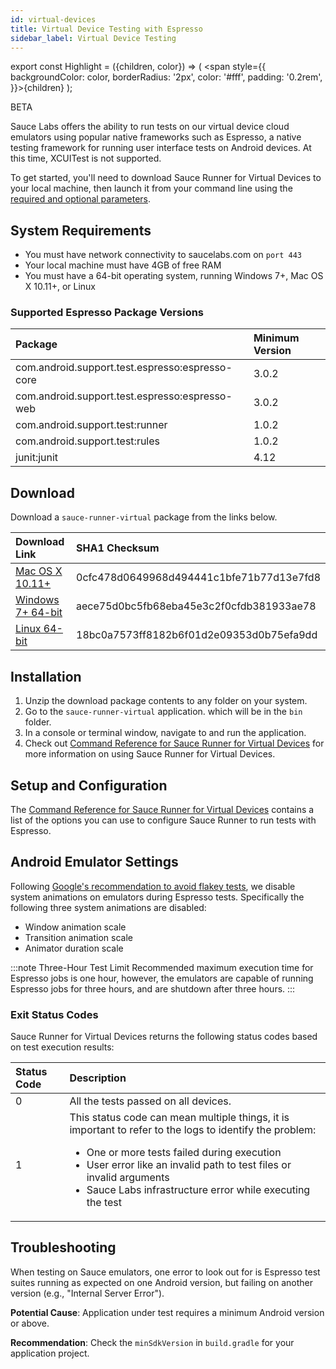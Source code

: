 ```yaml
---
id: virtual-devices
title: Virtual Device Testing with Espresso
sidebar_label: Virtual Device Testing
---
```


export const Highlight = ({children, color}) => ( <span style={{
      backgroundColor: color,
      borderRadius: '2px',
      color: '#fff',
      padding: '0.2rem',
    }}>{children}</span> );

<p> <Highlight color="#eb7734">BETA</Highlight> </p>

Sauce Labs offers the ability to run tests on our virtual device cloud emulators using popular native frameworks such as Espresso, a native testing framework for running user interface tests on Android devices. At this time, XCUITest is not supported.

To get started, you'll need to download Sauce Runner for Virtual Devices to your local machine, then launch it from your command line using the [required and optional parameters](/dev/cli/espresso-xcuitest.md).

## System Requirements
* You must have network connectivity to saucelabs.com on `port 443`
* Your local machine must have 4GB of free RAM
* You must have a 64-bit operating system, running Windows 7+, Mac OS X 10.11+, or Linux

### Supported Espresso Package Versions
| Package | Minimum Version |
| :------------- | :------------- |
| com.android.support.test.espresso:espresso-core | 3.0.2 |
| com.android.support.test.espresso:espresso-web | 3.0.2 |
| com.android.support.test:runner | 1.0.2 |
| com.android.support.test:rules | 1.0.2 |
| junit:junit | 4.12 |

## Download
Download a `sauce-runner-virtual` package from the links below.

| Download Link | SHA1 Checksum
| :-------------------------- | :---
| [Mac OS X 10.11+](https://saucelabs.com/downloads/sauce-runner-virtual-0.1.2-osx.zip) | 0cfc478d0649968d494441c1bfe71b77d13e7fd8
| [Windows 7+ 64-bit](https://saucelabs.com/downloads/sauce-runner-virtual-0.1.2-windows.zip) | aece75d0bc5fb68eba45e3c2f0cfdb381933ae78
| [Linux 64-bit](https://saucelabs.com/downloads/sauce-runner-virtual-0.1.2-linux.zip) | 18bc0a7573ff8182b6f01d2e09353d0b75efa9dd

## Installation
1. Unzip the download package contents to any folder on your system.
1. Go to the `sauce-runner-virtual` application. which will be in the `bin` folder.
1. In a console or terminal window, navigate to and run the application.
1. Check out [Command Reference for Sauce Runner for Virtual Devices](https://wiki.saucelabs.com/pages/viewpage.action?pageId=72746736) for more information on using Sauce Runner for Virtual Devices.

## Setup and Configuration
The [Command Reference for Sauce Runner for Virtual Devices](https://wiki.saucelabs.com/pages/viewpage.action?pageId=72746736) contains a list of the options you can use to configure Sauce Runner to run tests with Espresso.

## Android Emulator Settings
Following [Google's recommendation to avoid flakey tests](https://developer.android.com/training/testing/espresso/setup), we disable system animations on emulators during Espresso tests. Specifically the following three system animations are disabled:

* Window animation scale
* Transition animation scale
* Animator duration scale

:::note Three-Hour Test Limit
Recommended maximum execution time for Espresso jobs is one hour, however, the emulators are capable of running Espresso jobs for three hours, and are shutdown after three hours.
:::

### Exit Status Codes
Sauce Runner for Virtual Devices returns the following status codes based on test execution results:

| Status Code        | Description           
| :------------- |:-------------
| 0  | All the tests passed on all devices.
| 1  | This status code can mean multiple things, it is important to refer to the logs to identify the problem: <ul><li>One or more tests failed during execution</li><li>User error like an invalid path to test files or invalid arguments</li><li>Sauce Labs infrastructure error while executing the test</li></ul>   

## Troubleshooting
When testing on Sauce emulators, one error to look out for is Espresso test suites running as expected on one Android version, but failing on another version (e.g., "Internal Server Error").

**Potential Cause**: Application under test requires a minimum Android version or above.

**Recommendation**: Check the `minSdkVersion` in `build.gradle` for your application project.
